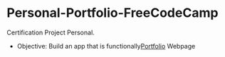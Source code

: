 # Personal-Portfolio-FreeCodeCamp
Certification Project Personal.

* Objective:
   Build an app that is functionally[Portfolio](https://personal-portfolio.freecodecamp.rocks/) Webpage

